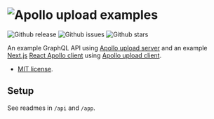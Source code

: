 # ![Apollo upload examples](https://cdn.rawgit.com/jaydenseric/apollo-upload-examples/v1.0.1/apollo-upload-logo.svg)

![Github release](https://img.shields.io/github/release/jaydenseric/apollo-upload-examples.svg?style=flat-square) ![Github issues](https://img.shields.io/github/issues/jaydenseric/apollo-upload-examples.svg?style=flat-square) ![Github stars](https://img.shields.io/github/stars/jaydenseric/apollo-upload-examples.svg?style=flat-square)

An example GraphQL API using [Apollo upload server](https://github.com/jaydenseric/apollo-upload-server) and an example [Next.js](https://github.com/zeit/next.js) [React Apollo client](http://dev.apollodata.com/react) using [Apollo upload client](https://github.com/jaydenseric/apollo-upload-client).

- [MIT license](https://en.wikipedia.org/wiki/MIT_License).

## Setup

See readmes in `/api` and `/app`.
